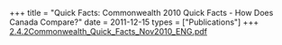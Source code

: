 +++
title = "Quick Facts: Commonwealth 2010 Quick Facts - How Does Canada Compare?"
date = 2011-12-15
types = ["Publications"]
+++
[2.4.2Commonwealth_Quick_Facts_Nov2010_ENG.pdf](/files/2.4.2Commonwealth_Quick_Facts_Nov2010_ENG.pdf)
